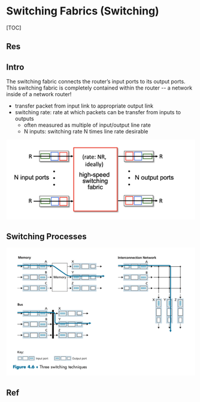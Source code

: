 # Switching Fabrics (Switching)

[TOC]



## Res


## Intro
The switching fabric connects the router’s input ports to its output ports. This switching fabric is completely contained within the router -- a network inside of a network router!

- transfer packet from input link to appropriate output link
- switching rate: rate at which packets can be transfer from inputs to outputs
	- often measured as multiple of input/output line rate
	- N inputs: switching rate N times line rate desirable

![](../../../../../../../Assets/Pics/Screenshot%202023-05-10%20at%208.37.41%20AM.png)


## Switching Processes
![](../../../../../../../Assets/Pics/Screenshot%202023-05-06%20at%2010.57.04%20AM.png)



## Ref

